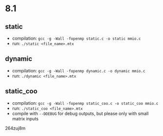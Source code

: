 # 8.1

## static
- compilation: `gcc -g -Wall -fopenmp static.c -o static mmio.c`
- run: `./static <file_name>.mtx`

## dynamic
- compilation: `gcc -g -Wall -fopenmp dynamic.c -o dynamic mmio.c`
- run: `./dynamic <file_name>.mtx`

## static_coo
- compilation: `gcc -g -Wall -fopenmp static_coo.c -o static_coo mmio.c`
- run: `./static_coo <file_name>.mtx`
- compile with `--DDEBUG` for debug outputs, but please only with small matrix inputs


264zuj8m